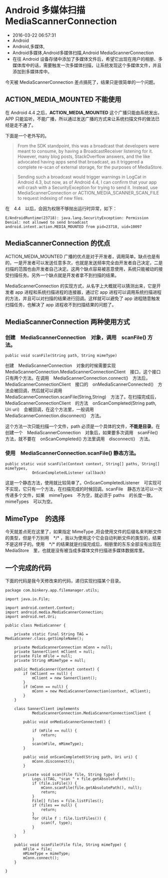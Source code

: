 # Android 多媒体扫描 MediaScannerConnection
- 2016-03-22 06:57:31
- Android
- Android,多媒体,
- Android多媒体,Android多媒体扫描,Android MediaScannerConnection
- 在往 Android 设备存储中添加了多媒体文件后，希望它出现在用户的相册、多媒体库中的话，需要触发一次多媒体扫描，让系统发现这个多媒体文件，并且添加到多媒体库中。

今天被 MediaScannerConnection 差点搞死了，结果只是很简单的一个问题。

## ACTION_MEDIA_MOUNTED 不能使用

在 Android 4.4 之后，**ACTION_MEDIA_MOUNTED** 这个广播只能由系统发出，APP 只能监听，不能广播，所以通过发送广播的方式来让系统扫描文件的做法已经是走不通了。

下面是一个老外写的。

> From the SDK standpoint, this was a broadcast that developers were meant to consume, by having a BroadcastReceiver listening for it. However, many blog posts, StackOverflow answers, and the like advocated having apps send that broadcast, as it triggered a complete re-scan of external storage, for the purposes of MediaStore.

> Sending such a broadcast would trigger warnings in LogCat in Android 4.3, but now, as of Android 4.4, I can confirm that your app will crash with a SecurityException for trying to send it. Instead, use MediaScannerConnection or ACTION_MEDIA_SCANNER_SCAN_FILE to request indexing of new files.

在　4.4　以后，会因为权限不够抛出运行时异常，如下：

    E/AndroidRuntime(23718): java.lang.SecurityException: Permission Denial: not allowed to send broadcast android.intent.action.MEDIA_MOUNTED from pid=23718, uid=10097

## MediaScannerConnection 的优点

ACTION_MEDIA_MOUNTED 广播的优点是对于开发者，调用简单。缺点也是有的，一是开发者可以发送任意多次，也就是发送频率完全由开发者自己决定，二是扫描的范围也由开发者自己决定。这两个缺点容易被恶意使用，系统只能被动的接受扫描任务。另外一个缺点就是开发者拿不到扫描的结果。

MediaScannerConnection 的实现方式，从名字上大概就可以猜测出来，它是开发者 app 进程和系统扫描进程的连接器，通过它 app 进程可以调用系统扫描进程的方法，并且可以对扫描的结果进行回调。这样就可以避免了 app 进程随意触发扫描任务，也解决了 app 进程收不到扫描结果的问题了。

## MediaScannerConnection 两种使用方式

### 创建　MediaScannerConnection　对象，调用　scanFile() 方法。

    public void scanFile(String path, String mimeType)

创建　MediaScannerConnection　对象的时候需要实现　MediaScannerConnection.MediaScannerConnectionClient　接口，这个接口只有两个方法。在调用　MediaScannerConnection.connect()　方法后，MediaScannerConnectionClient　接口的　onMediaScannerConnected()　方法会被回调，然后就可以调用　MediaScannerConnection.scanFile(String,String)　方法了。在扫描完成后，MediaScannerConnectionClient　的方法　onScanCompleted(String path, Uri uri)　会被回调，在这个方法里，一般调用MediaScannerConnection.disconnect()　方法。　

这个方法一次只能扫描一个文件，path 必须是一个具体的文件，**不能是目录**。在创建一个　MediaScannerConnection　对象后，如果要多次调用　scanFile() 方法，就不要在　onScanCompleted() 方法里调用　disconnect()　方法。

### 使用　MediaScannerConnection.scanFile() 静态方法。

    public static void scanFile(Context context, String[] paths, String[] mimeTypes,
                OnScanCompletedListener callback) 

这是一个静态方法，使用就比较简单了。OnScanCompletedListener　可实现可不实现，它只有一个方法，在扫描完成的时候回调。scanFile　静态方法可以一次传递多个文件，如果　mimeTypes　不为空，就必须于 paths　的长度一致。mimeTypes　可以为空。

## MimeType　的选择

今天就差点死在这里了，如果指定 MimeType ,将会使用文件的后缀名来判断文件的类型，但是千万别用　\*/\* ，我以为使用这个它会自动判断文件的类型的，结果不是这样子的。使用　\*/\* 的结果就是扫描完成后，相册里的东东全部没有出现在　MediaStore　里，也就是没有被当成多媒体文件扫描进多媒体数据库里。

## 一个完成的代码

下面的代码是我今天修改来的代码，递归实现扫描某个目录。

    package com.binkery.app.filemanager.utils;
    
    import java.io.File;
    
    import android.content.Context;
    import android.media.MediaScannerConnection;
    import android.net.Uri;
    
    public class MediaScanner {
    
    	private static final String TAG = MediaScanner.class.getSimpleName();
    
    	private MediaScannerConnection mConn = null;
    	private SannerClient mClient = null;
    	private File mFile = null;
    	private String mMimeType = null;
    
    	public MediaScanner(Context context) {
    		if (mClient == null) {
    			mClient = new SannerClient();
    		}
    		if (mConn == null) {
    			mConn = new MediaScannerConnection(context, mClient);
    		}
    	}
    
    	class SannerClient implements
    			MediaScannerConnection.MediaScannerConnectionClient {
    
    		public void onMediaScannerConnected() {
    
    			if (mFile == null) {
    				return;
    			}
    			scan(mFile, mMimeType);
    		}
    
    		public void onScanCompleted(String path, Uri uri) {
    			mConn.disconnect();
    		}
    
    		private void scan(File file, String type) {
    			Logs.i(TAG, "scan " + file.getAbsolutePath());
    			if (file.isFile()) {
    				mConn.scanFile(file.getAbsolutePath(), null);
    				return;
    			}
    			File[] files = file.listFiles();
    			if (files == null) {
    				return;
    			}
    			for (File f : file.listFiles()) {
    				scan(f, type);
    			}
    		}
    	}
    
    	public void scanFile(File file, String mimeType) {
    		mFile = file;
    		mMimeType = mimeType;
    		mConn.connect();
    	}
    
    }
